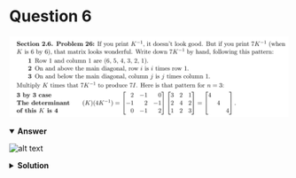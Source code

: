 # Question 6
![alt text](q6.png)

<details open>
<summary><b>Answer</b></summary>

![alt text](a6.svg)
</details>

<details>
<summary><b>Solution</b></summary>

![alt text](s6.png)
</details>